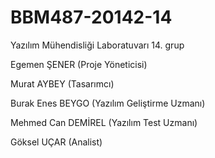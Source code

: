 # BBM487-20142-14
Yazılım Mühendisliği Laboratuvarı 14. grup

Egemen ŞENER         (Proje Yöneticisi)

Murat AYBEY          (Tasarımcı)

Burak Enes BEYGO     (Yazılım Geliştirme Uzmanı)

Mehmed Can DEMİREL   (Yazılım Test Uzmanı)

Göksel UÇAR          (Analist)

